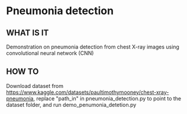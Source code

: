 # Pneumonia detection

## WHAT IS IT
Demonstration on pneumonia detection from chest X-ray images using convolutional neural network (CNN)

## HOW TO
Download dataset from https://www.kaggle.com/datasets/paultimothymooney/chest-xray-pneumonia, replace "path_in" in pneumonia_detection.py to point to the dataset folder, and run demo_penumonia_detetion.py